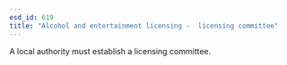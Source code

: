 ```yaml
---
esd_id: 619
title: "Alcohol and entertainment licensing -  licensing committee"
---
```


A local authority must establish a licensing committee.

